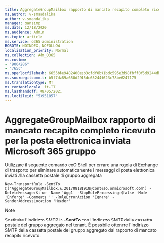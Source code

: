 ```yaml
---
title: AggregateGroupMailbox rapporto di mancato recapito completo ricevuto per la posta elettronica inviata Microsoft 365 gruppo
ms.author: v-smandalika
author: v-smandalika
manager: dansimp
ms.date: 12/18/2020
ms.audience: Admin
ms.topic: article
ms.service: o365-administration
ROBOTS: NOINDEX, NOFOLLOW
localization_priority: Normal
ms.collection: Adm_O365
ms.custom:
- "9004286"
- "7656"
ms.openlocfilehash: 6655bbe9482400eeb3cfdf0b91bdc595e3d98fbff0f6d9244db8bb4dd958305e
ms.sourcegitcommit: b5f7da89a650d2915dc652449623c78be6247175
ms.translationtype: MT
ms.contentlocale: it-IT
ms.lasthandoff: 08/05/2021
ms.locfileid: "53951857"
---
```

# <a name="aggregategroupmailbox-full-ndr-received-for-email-sent-to-microsoft-365-group"></a>AggregateGroupMailbox rapporto di mancato recapito completo ricevuto per la posta elettronica inviata Microsoft 365 gruppo

Utilizzare il seguente comando exO Shell per creare una regola di Exchange di trasporto per eliminare automaticamente i messaggi di posta elettronica inviati alla cassetta postale di gruppo aggregata:

`New-TransportRule -SentTo @("AggregateGroupMailbox.A.201708181918@contoso.onmicrosoft.com") -DeleteMessage:$true -Name 'Agg1' -StopRuleProcessing:$false -Mode 'Enforce' -Comments '' -RuleErrorAction 'Ignore' -SenderAddressLocation 'Header'`

> [!NOTE]
> Sostituire l'indirizzo SMTP in **-SentTo** con l'indirizzo SMTP della cassetta postale del gruppo aggregato nel tenant. È possibile ottenere l'indirizzo SMTP della cassetta postale del gruppo aggregato dal rapporto di mancato recapito ricevuto.



